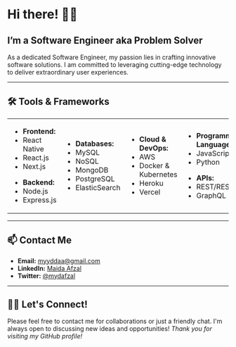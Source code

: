 # Hi there! 👋🏻

## I’m a Software Engineer aka Problem Solver

As a dedicated Software Engineer, my passion lies in crafting innovative software solutions. I am committed to leveraging cutting-edge technology to deliver extraordinary user experiences.

---

## 🛠 Tools & Frameworks

<table>
  <tr>
    <td>
      <ul>
        <li><strong>Frontend:</strong></li>
        <li>React Native</li>
        <li>React.js</li>
        <li>Next.js</li>
      </ul>
       <ul>
        <li><strong>Backend:</strong></li>
        <li>Node.js</li>
        <li>Express.js</li>
      </ul>
    </td>
    <td>
      <ul>
        <li><strong>Databases:</strong></li>
        <li>MySQL</li>
        <li>NoSQL</li>
        <li>MongoDB</li>
        <li>PostgreSQL</li>
        <li>ElasticSearch</li>
      </ul>
    </td>
    <td>
      <ul>
        <li><strong>Cloud & DevOps:</strong></li>
        <li>AWS</li>
        <li>Docker & Kubernetes</li>
        <li>Heroku</li>
        <li>Vercel</li>
      </ul>
    </td>
    <td>
      <ul>
        <li><strong>Programming Languages:</strong></li>
        <li>JavaScript/Typescript</li>
        <li>Python</li>
      </ul>
       <ul>
        <li><strong>APIs:</strong></li>
        <li>REST/RESTful</li>
        <li>GraphQL</li>
      </ul>
    </td>
    <td>
      <ul>
        <li><strong>Other Tools:</strong></li>
        <li>Postman</li>
        <li>API Integration</li>
        <li>SSL/TLS</li>
        <li>Jenkins</li>
        <li>DNS</li>
      </ul>
    </td>
  </tr>
</table>

---

## 📫 Contact Me

- **Email:** [myyddaa@gmail.com](mailto:myyddaa@gmail.com)
- **LinkedIn:** [Maida Afzal](https://www.linkedin.com/in/mydafzal/)
- **Twitter:** [@mydafzal](https://twitter.com/mydafzal)

---

## 🤝🏻 Let's Connect!

Please feel free to contact me for collaborations or just a friendly chat. I'm always open to discussing new ideas and opportunities!
*Thank you for visiting my GitHub profile!*
